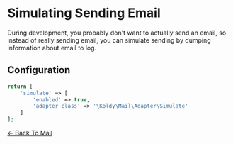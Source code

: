 # Simulating Sending Email

During development, you probably don't want to actually send an email, so instead of really sending email, you can
simulate sending by dumping information about email to log.

## Configuration

```php
return [
	'simulate' => [
		'enabled' => true,
		'adapter_class' => '\Koldy\Mail\Adapter\Simulate'
	]
];
``` 

[&larr; Back To Mail](../mail.md#available-mail-adapters)